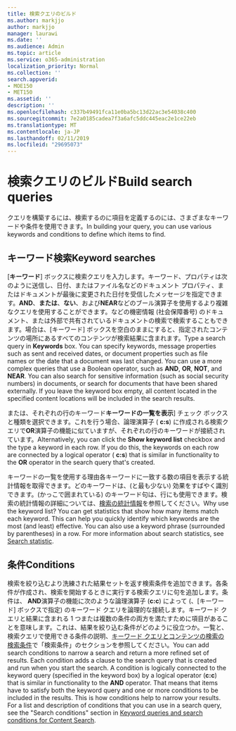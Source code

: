 ```yaml
---
title: 検索クエリのビルド
ms.author: markjjo
author: markjjo
manager: laurawi
ms.date: ''
ms.audience: Admin
ms.topic: article
ms.service: o365-administration
localization_priority: Normal
ms.collection: ''
search.appverid:
- MOE150
- MET150
ms.assetid: ''
description: ''
ms.openlocfilehash: c337b49491fca11e0ba5bc13d22ac3e54038c400
ms.sourcegitcommit: 7e2a0185cadea7f3a6afc5ddc445eac2e1ce22eb
ms.translationtype: MT
ms.contentlocale: ja-JP
ms.lasthandoff: 02/11/2019
ms.locfileid: "29695073"
---
```

# <a name="build-search-queries"></a><span data-ttu-id="59adc-102">検索クエリのビルド</span><span class="sxs-lookup"><span data-stu-id="59adc-102">Build search queries</span></span>

<span data-ttu-id="59adc-103">クエリを構築するには、検索するのに項目を定義するのには、さまざまなキーワードや条件を使用できます。</span><span class="sxs-lookup"><span data-stu-id="59adc-103">In building your query, you can use various keywords and conditions to define which items to find.</span></span>

## <a name="keyword-searches"></a><span data-ttu-id="59adc-104">キーワード検索</span><span class="sxs-lookup"><span data-stu-id="59adc-104">Keyword searches</span></span>

<span data-ttu-id="59adc-p101">[**キーワード**] ボックスに検索クエリを入力します。キーワード、プロパティは次のように送信し、日付、またはファイル名などのドキュメント プロパティ、またはドキュメントが最後に変更された日付を受信したメッセージを指定できます。**AND**、**または**、**ない**、および**NEAR**などのブール演算子を使用するより複雑なクエリを使用することができます。などの機密情報 (社会保障番号) のドキュメント、または外部で共有されているドキュメントの検索で検索することもできます。場合は、[キーワード] ボックスを空白のままにすると、指定されたコンテンツの場所にあるすべてのコンテンツが検索結果に含まれます。</span><span class="sxs-lookup"><span data-stu-id="59adc-p101">Type a search query in **Keywords** box. You can specify keywords, message properties such as sent and received dates, or document properties such as file names or the date that a document was last changed. You can use a more complex queries that use a Boolean operator, such as **AND**, **OR**, **NOT**, and **NEAR**. You can also search for sensitive information (such as social security numbers) in documents, or search for documents that have been shared externally. If you leave the keyword box empty, all content located in the specified content locations will be included in the search results.</span></span>
    
<span data-ttu-id="59adc-p102">または、それぞれの行のキーワード**キーワードの一覧を表示**] チェック ボックスと種類を選択できます。これを行う場合、論理演算子 ( **c:s**) に作成される検索クエリで**OR**演算子の機能に似ていますが、それぞれの行のキーワードが接続されています。</span><span class="sxs-lookup"><span data-stu-id="59adc-p102">Alternatively, you can click the **Show keyword list** checkbox and the type a keyword in each row. If you do this, the keywords on each row are connected by a logical operator ( **c:s**) that is similar in functionality to the **OR** operator in the search query that's created.</span></span> 
    
<span data-ttu-id="59adc-p103">キーワードの一覧を使用する理由各キーワードに一致する数の項目を表示する統計情報を取得できます。どのキーワードは、(と最も少ない) 効果をすばやく識別できます。(かっこで囲まれている) のキーワード句は、行にも使用できます。検索の統計情報の詳細については、[検索の統計情報](search-statistics.md)を参照してください。</span><span class="sxs-lookup"><span data-stu-id="59adc-p103">Why use the keyword list? You can get statistics that show how many items match each keyword. This can help you quickly identify which keywords are the most (and least) effective. You can also use a keyword phrase (surrounded by parentheses) in a row. For more information about search statistics, see [Search statistic](search-statistics.md).</span></span>

## <a name="conditions"></a><span data-ttu-id="59adc-117">条件</span><span class="sxs-lookup"><span data-stu-id="59adc-117">Conditions</span></span>
    
<span data-ttu-id="59adc-p104">検索を絞り込むより洗練された結果セットを返す検索条件を追加できます。各条件が作成され、検索を開始するときに実行する検索クエリに句を追加します。条件は、 **AND**演算子の機能に次のような論理演算子 (**c:c**) によって (、[キーワード] ボックスで指定) のキーワード クエリを論理的な接続します。キーワード クエリと結果に含まれる 1 つまたは複数の条件の両方を満たすために項目があることを意味します。これは、結果を絞り込む条件がどのように役立つか。一覧と、検索クエリで使用できる条件の説明、[キーワード クエリとコンテンツの検索の検索条件](../keyword-queries-and-search-conditions.md#search-conditions)で「検索条件」のセクションを参照してください。</span><span class="sxs-lookup"><span data-stu-id="59adc-p104">You can add search conditions to narrow a search and return a more refined set of results. Each condition adds a clause to the search query that is created and run when you start the search. A condition is logically connected to the keyword query (specified in the keyword box) by a logical operator (**c:c**) that is similar in functionality to the **AND** operator. That means that items have to satisfy both the keyword query and one or more conditions to be included in the results. This is how conditions help to narrow your results. For a list and description of conditions that you can use in a search query, see the "Search conditions" section in [Keyword queries and search conditions for Content Search](../keyword-queries-and-search-conditions.md#search-conditions).</span></span>


